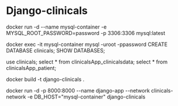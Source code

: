 # Django-clinicals

<!-- add database container -->

docker run -d --name mysql-container -e MYSQL_ROOT_PASSWORD=password -p 3306:3306 mysql:latest

docker exec -it mysql-container mysql -uroot -ppassword
CREATE DATABASE clinicals;
SHOW DATABASES;

use clinicals;
select * from clinicalsApp_clinicalsdata;
select * from clinicalsApp_patient;


<!-- Building the app image -->

docker build -t django-clinicals .

docker run -d -p 8000:8000 --name django-app --network clinicals-network -e DB_HOST="mysql-container" django-clinicals